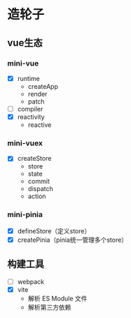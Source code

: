# 造轮子
## vue生态
### mini-vue
- [x] runtime
    - createApp
    - render
    - patch
- [ ] compiler
- [x] reactivity
    - reactive

### mini-vuex
- [x] createStore
    - store
    - state
    - commit
    - dispatch
    - action

### mini-pinia
- [x] defineStore（定义store）
- [x] createPinia（pinia统一管理多个store）

## 构建工具
- [ ] webpack
- [x] vite
   - 解析 ES Module 文件
   - 解析第三方依赖